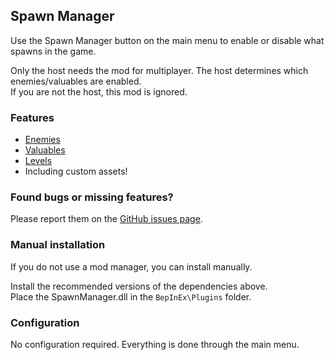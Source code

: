 ## Spawn Manager

Use the Spawn Manager button on the main menu to enable or disable what spawns in the game.

Only the host needs the mod for multiplayer. The host determines which enemies/valuables are enabled.\
If you are not the host, this mod is ignored.

### Features
* [Enemies](https://repo-2025horror.fandom.com/wiki/Monsters)
* [Valuables](https://repo-2025horror.fandom.com/wiki/Valuables)
* [Levels](https://repo-2025horror.fandom.com/wiki/Locations)
* Including custom assets!

### Found bugs or missing features?
Please report them on the [GitHub issues page](https://github.com/SoundedSquash/REPO-SpawnManager/issues).

### Manual installation
If you do not use a mod manager, you can install manually.

Install the recommended versions of the dependencies above.\
Place the SpawnManager.dll in the `BepInEx\Plugins` folder.

### Configuration

No configuration required. Everything is done through the main menu.